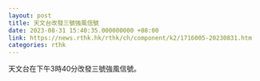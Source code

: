 ```yaml
---
layout: post
title: 天文台改發三號強風信號
date: 2023-08-31 15:40:35.000000000 +08:00
link: https://news.rthk.hk/rthk/ch/component/k2/1716005-20230831.htm
categories: rthk
---
```


天文台在下午3時40分改發三號強風信號。
